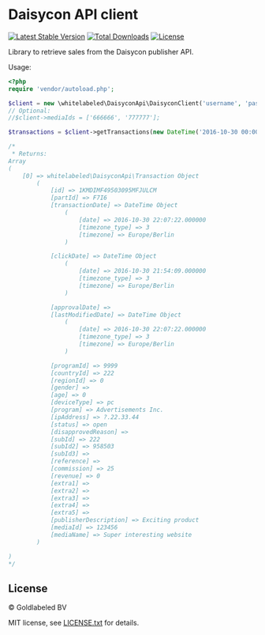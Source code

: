 # Daisycon API client

[![Latest Stable Version](https://img.shields.io/packagist/v/whitelabeled/daisycon-api-client.svg)](https://packagist.org/packages/whitelabeled/daisycon-api-client)
[![Total Downloads](https://img.shields.io/packagist/dt/whitelabeled/daisycon-api-client.svg)](https://packagist.org/packages/whitelabeled/daisycon-api-client)
[![License](https://img.shields.io/packagist/l/whitelabeled/daisycon-api-client.svg)](https://packagist.org/packages/whitelabeled/daisycon-api-client)

Library to retrieve sales from the Daisycon publisher API.

Usage:

```php
<?php
require 'vendor/autoload.php';

$client = new \whitelabeled\DaisyconApi\DaisyconClient('username', 'password', '123456');
// Optional:
//$client->mediaIds = ['666666', '777777'];

$transactions = $client->getTransactions(new DateTime('2016-10-30 00:00:00'));

/*
 * Returns:
Array
(
    [0] => whitelabeled\DaisyconApi\Transaction Object
        (
            [id] => 1KMDIMF49503095MFJULCM
            [partId] => F7I6
            [transactionDate] => DateTime Object
                (
                    [date] => 2016-10-30 22:07:22.000000
                    [timezone_type] => 3
                    [timezone] => Europe/Berlin
                )

            [clickDate] => DateTime Object
                (
                    [date] => 2016-10-30 21:54:09.000000
                    [timezone_type] => 3
                    [timezone] => Europe/Berlin
                )

            [approvalDate] => 
            [lastModifiedDate] => DateTime Object
                (
                    [date] => 2016-10-30 22:07:22.000000
                    [timezone_type] => 3
                    [timezone] => Europe/Berlin
                )

            [programId] => 9999
            [countryId] => 222
            [regionId] => 0
            [gender] => 
            [age] => 0
            [deviceType] => pc
            [program] => Advertisements Inc.
            [ipAddress] => ?.22.33.44
            [status] => open
            [disapprovedReason] => 
            [subId] => 222
            [subId2] => 958503
            [subId3] => 
            [reference] => 
            [commission] => 25
            [revenue] => 0
            [extra1] => 
            [extra2] => 
            [extra3] => 
            [extra4] => 
            [extra5] => 
            [publisherDescription] => Exciting product
            [mediaId] => 123456
            [mediaName] => Super interesting website
        )

)
*/
```

## License

© Goldlabeled BV

MIT license, see [LICENSE.txt](LICENSE.txt) for details.